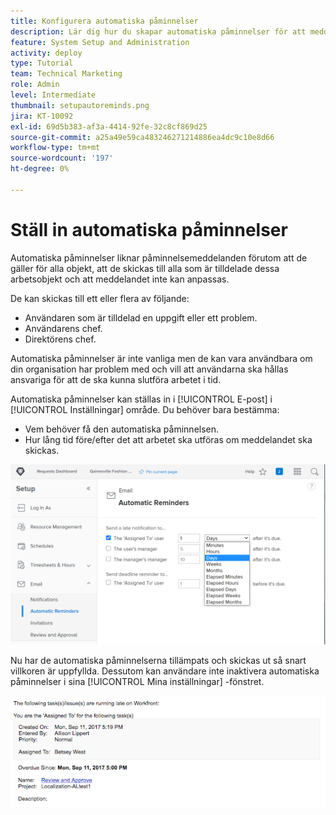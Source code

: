 ```yaml
---
title: Konfigurera automatiska påminnelser
description: Lär dig hur du skapar automatiska påminnelser för att meddela användare att datum för planerad slutförande av arbetstilldelning närmar sig eller har passerat.
feature: System Setup and Administration
activity: deploy
type: Tutorial
team: Technical Marketing
role: Admin
level: Intermediate
thumbnail: setupautoreminds.png
jira: KT-10092
exl-id: 69d5b383-af3a-4414-92fe-32c8cf869d25
source-git-commit: a25a49e59ca483246271214886ea4dc9c10e8d66
workflow-type: tm+mt
source-wordcount: '197'
ht-degree: 0%

---
```


<!---
this has the same content as the system administrator notification setup and mangement section of the email and inapp notificiations learning path
--->

# Ställ in automatiska påminnelser

Automatiska påminnelser liknar påminnelsemeddelanden förutom att de gäller för alla objekt, att de skickas till alla som är tilldelade dessa arbetsobjekt och att meddelandet inte kan anpassas.

De kan skickas till ett eller flera av följande:

* Användaren som är tilldelad en uppgift eller ett problem.
* Användarens chef.
* Direktörens chef.

Automatiska påminnelser är inte vanliga men de kan vara användbara om din organisation har problem med och vill att användarna ska hållas ansvariga för att de ska kunna slutföra arbetet i tid.

Automatiska påminnelser kan ställas in i [!UICONTROL E-post] i [!UICONTROL Inställningar] område. Du behöver bara bestämma:

* Vem behöver få den automatiska påminnelsen.
* Hur lång tid före/efter det att arbetet ska utföras om meddelandet ska skickas.

![[!UICONTROL Automatiska påminnelser] window in [!UICONTROL Inställningar]](assets/admin-fund-automatic-reminders-1.png)

Nu har de automatiska påminnelserna tillämpats och skickas ut så snart villkoren är uppfyllda. Dessutom kan användare inte inaktivera automatiska påminnelser i sina [!UICONTROL Mina inställningar] -fönstret.

![[!UICONTROL Automatisk påminnelse] e-postmeddelande](assets/admin-fund-automatic-reminders-2.png)
